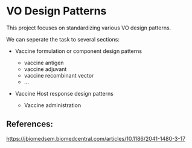 # VO Design Patterns

This project focuses on standardizing various VO design patterns.

We can seperate the task to several sections:
- Vaccine formulation or component design patterns
  - vaccine antigen
  - vaccine adjuvant
  - vaccine recombinant vector 
  - ...

- Vaccine Host response design patterns 
  - Vaccine administration



## References:

https://jbiomedsem.biomedcentral.com/articles/10.1186/2041-1480-3-17 

